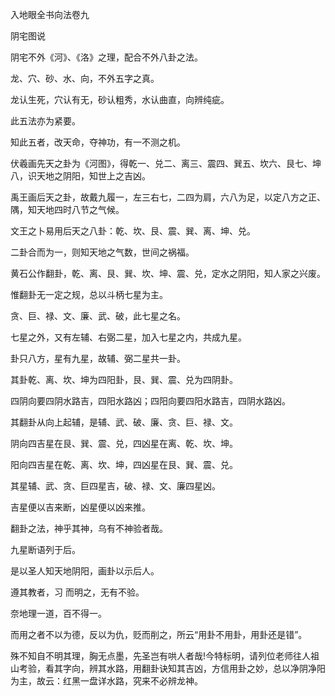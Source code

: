 入地眼全书向法卷九

阴宅图说

阴宅不外《河》、《洛》之理，配合不外八卦之法。

龙、穴、砂、水、向，不外五字之真。

龙认生死，穴认有无，砂认粗秀，水认曲直，向辨纯疵。

此五法亦为紧要。

知此五者，改天命，夺神功，有一不测之机。

伏羲画先天之卦为《河图》，得乾一、兑二、离三、震四、巽五、坎六、艮七、坤八，识天地之阴阳，知世上之吉凶。

禹王画后天之卦，故戴九履一，左三右七，二四为肩，六八为足，以定八方之正、隅，知天地四时八节之气候。

文王之卜易用后天之八卦：乾、坎、艮、震、巽、离、坤、兑。

二卦合而为一，则知天地之气数，世间之祸福。

黄石公作翻卦，乾、离、艮、巽、坎、坤、震、兑，定水之阴阳，知人家之兴废。

惟翻卦无一定之规，总以斗柄七星为主。

贪、巨、禄、文、廉、武、破，此七星之名。

七星之外，又有左辅、右弼二星，加入七星之内，共成九星。

卦只八方，星有九星，故辅、弼二星共一卦。

其卦乾、离、坎、坤为四阳卦，艮、巽、震、兑为四阴卦。

四阴向要四阴水路吉，四阳水路凶；四阳向要四阳水路吉，四阴水路凶。

其翻卦从向上起辅，是辅、武、破、廉、贪、巨、禄、文。

阴向四吉星在艮、巽、震、兑，四凶星在离、乾、坎、坤。

阳向四吉星在乾、离、坎、坤，四凶星在艮、巽、震、兑。

其星辅、武、贪、巨四星吉，破、禄、文、廉四星凶。

吉星便以吉来断，凶星便以凶来推。

翻卦之法，神乎其神，乌有不神验者哉。

九星断语列于后。

是以圣人知天地阴阳，画卦以示后人。

遵其教者，习 而明之，无有不验。

奈地理一道，百不得一。

而用之者不以为德，反以为仇，贬而削之，所云“用卦不用卦，用卦还是错”。

殊不知自不明其理，胸无点墨，先圣岂有哄人者哉!今特标明，请列位老师往人祖山考验，看其字向，辨其水路，用翻卦诀知其吉凶，方信用卦之妙，总以净阴净阳为主，故云：红黑一盘详水路，究来不必辨龙神。

